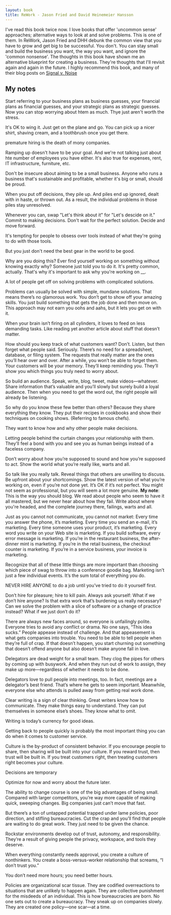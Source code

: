 ```yaml
---
layout: book
title: ReWork - Jason Fried and David Heinemeier Hansson
---
```


I've read this book twice now. I love books that offer 'uncommon sense' approaches; alternative ways to look at and solve problems. This is one of them. In ReWork, Jason Fried and DHH debunk the common view that you have to grow and get big to be successful. You don't. You can stay small and build the business you want, the way you want, and ignore the 'common nonsense'. The thoughts in this book have shown me an alternative blueprint for creating a business. They're thoughts that I'll revisit again and again in the future. I highly recommend this book, and many of their blog posts on [Signal v. Noise](https://m.signalvnoise.com/)

<!--more-->

## My notes

Start referring to your business plans as business guesses, your financial plans as financial guesses, and your strategic plans as strategic guesses. Now you can stop worrying about htem as much. Thye just aren't worth the stress.

It's OK to wing it. Just get on the plane and go. You can pick up a nicer shirt, shaving cream, and a toothbrush once you get there.

premature hiring is the death of mony companies.

Ramping up doesn't have to be your goal. And we're not talking just about hte number of employees you have either. It's also true for expenses, rent, IT infrastructure, furniture, etc.

Don't be insecure about aiming to be a small business. Anyone who runs a business that's sustainable and profitable, whether it's big or small, should be proud.

When you put off decisions, they pile up. And piles end up ignored, dealt with in haste, or thrown out. As a result, the individual problems in those piles stay unresolved.

Whenever you can, swap "Let's think about it" for "Let's descide on it." Commit to making decisions. Don't wait for the perfect solution. Decide and move forward.

It's tempting for people to obsess over tools instead of what they're going to do with those tools.

But you just don't need the best gear in the world to be good.

Why are you doing this? Ever find yourself working on something without knowing exactly why? Someone just told you to do it. It's pretty common, actually. That's why it's important to ask why you're working on __. 

A lot of people get off on solving problems with complicated solutions.

Problems can usually be solved with simple, mundane solutions. That means there’s no glamorous work. You don’t get to show off your amazing skills. You just build something that gets the job done and then move on. This approach may not earn you oohs and aahs, but it lets you get on with it.

When your brain isn’t firing on all cylinders, it loves to feed on less demanding tasks. Like reading yet another article about stuff that doesn’t matter.

How should you keep track of what customers want? Don’t. Listen, but then forget what people said. Seriously. There’s no need for a spreadsheet, database, or filing system. The requests that really matter are the ones you’ll hear over and over. After a while, you won’t be able to forget them. Your customers will be your memory. They’ll keep reminding you. They’ll show you which things you truly need to worry about.

So build an audience. Speak, write, blog, tweet, make videos—whatever. Share information that’s valuable and you’ll slowly but surely build a loyal audience. Then when you need to get the word out, the right people will already be listening.

So why do you know these few better than others? Because they share everything they know. They put their recipes in cookbooks and show their techniques on cooking shows. (Referring to famous chefs).

They want to know how and why other people make decisions.

Letting people behind the curtain changes your relationship with them. They’ll feel a bond with you and see you as human beings instead of a faceless company.

Don’t worry about how you’re supposed to sound and how you’re supposed to act. Show the world what you’re really like, warts and all.

So talk like you really talk. Reveal things that others are unwilling to discuss. Be upfront about your shortcomings. Show the latest version of what you’re working on, even if you’re not done yet. It’s OK if it’s not perfect. You might not seem as professional, but you will seem a lot more genuine. **My note**: This is the way you should blog. We read about people who seem to have it all mastered, but we never hear about how they fail. Write about where you're headed, and the complete journey there, failings, warts and all.

Just as you cannot not communicate, you cannot not market: Every time you answer the phone, it’s marketing. Every time you send an e-mail, it’s marketing. Every time someone uses your product, it’s marketing. Every word you write on your Web site is marketing. If you build software, every error message is marketing. If you’re in the restaurant business, the after-dinner mint is marketing. If you’re in the retail business, the checkout counter is marketing. If you’re in a service business, your invoice is marketing.

Recognize that all of these little things are more important than choosing which piece of swag to throw into a conference goodie bag. Marketing isn’t just a few individual events. It’s the sum total of everything you do.

NEVER HIRE ANYONE to do a job until you’ve tried to do it yourself first.

Don’t hire for pleasure; hire to kill pain. Always ask yourself: What if we don’t hire anyone? Is that extra work that’s burdening us really necessary? Can we solve the problem with a slice of software or a change of practice instead? What if we just don’t do it?

There are always new faces around, so everyone is unfailingly polite. Everyone tries to avoid any conflict or drama. No one says, “This idea sucks.” People appease instead of challenge. And that appeasement is what gets companies into trouble. You need to be able to tell people when they’re full of crap. If that doesn’t happen, you start churning out something that doesn’t offend anyone but also doesn’t make anyone fall in love.

Delegators are dead weight for a small team. They clog the pipes for others by coming up with busywork. And when they run out of work to assign, they make up more—regardless of whether it needs to be done.

Delegators love to pull people into meetings, too. In fact, meetings are a delegator’s best friend. That’s where he gets to seem important. Meanwhile, everyone else who attends is pulled away from getting real work done.

Clear writing is a sign of clear thinking. Great writers know how to communicate. They make things easy to understand. They can put themselves in someone else’s shoes. They know what to omit.

Writing is today’s currency for good ideas.

Getting back to people quickly is probably the most important thing you can do when it comes to customer service.

Culture is the by-product of consistent behavior. If you encourage people to share, then sharing will be built into your culture. If you reward trust, then trust will be built in. If you treat customers right, then treating customers right becomes your culture.

Decisions are temporary

Optimize for now and worry about the future later.

The ability to change course is one of the big advantages of being small. Compared with larger competitors, you’re way more capable of making quick, sweeping changes. Big companies just can’t move that fast.

But there’s a ton of untapped potential trapped under lame policies, poor direction, and stifling bureaucracies. Cut the crap and you’ll find that people are waiting to do great work. They just need to be given the chance.

Rockstar environments develop out of trust, autonomy, and responsibility. They’re a result of giving people the privacy, workspace, and tools they deserve.

When everything constantly needs approval, you create a culture of nonthinkers. You create a boss-versus-worker relationship that screams, “I don’t trust you.”

You don’t need more hours; you need better hours.

Policies are organizational scar tissue. They are codified overreactions to situations that are unlikely to happen again. They are collective punishment for the misdeeds of an individual. This is how bureaucracies are born. No one sets out to create a bureaucracy. They sneak up on companies slowly. They are created one policy—one scar—at a time.

